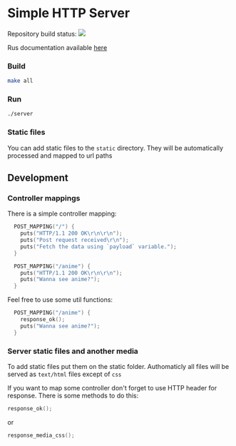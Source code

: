 # Simple HTTP Server

Repository build status: ![](https://github.com/AppLoidx/c-http-server/workflows/make-master/badge.svg)

Rus documentation available [here](index.ru.html)

### Build

```bash
make all
```

### Run

```bash
./server
```

### Static files

You can add static files to the `static` directory. 
They will be automatically processed and mapped to url paths

## Development

### Controller mappings

There is a simple controller mapping:
```c
  POST_MAPPING("/") {
    puts("HTTP/1.1 200 OK\r\n\r\n");
    puts("Post request received\r\n");
    puts("Fetch the data using `payload` variable.");
  }
```

```c
  POST_MAPPING("/anime") {
    puts("HTTP/1.1 200 OK\r\n\r\n");
    puts("Wanna see anime?");
  }
```

Feel free to use some util functions:
```c
  POST_MAPPING("/anime") {
    response_ok();
    puts("Wanna see anime?");
  }
```

### Server static files and another media

To add static files put them on the static folder. Authomaticly all files will be served as `text/html` files except of `css`

If you want to map some controller don't forget to use HTTP header for response. There is some methods to do this:
```c
response_ok();
```
or
```c
response_media_css();
```


